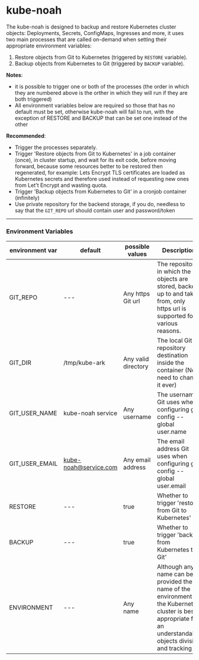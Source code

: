 # kube-noah
The kube-noah is designed to backup and restore Kubernetes cluster objects: Deployments, Secrets, ConfigMaps, Ingresses and more, it uses two main processes that are called on-demand when setting their appropriate environment variables:
1. Restore objects from Git to Kubernetes (triggered by ```RESTORE``` variable).
2. Backup objects from Kubernetes to Git (triggered by ```BACKUP``` variable).

**Notes**:
- it is possible to trigger one or both of the processes (the order in which they are numbered above is the orther in which they will run if they are both triggered)
- All environment variables below are required so those that has no default must be set, otherwise kube-noah will fail to run, with the exception of RESTORE and BACKUP that can be set one instead of the other

**Recommended**:
- Trigger the processes separately.
- Trigger 'Restore objects from Git to Kubernetes' in a job container (once), in cluster startup, and wait for its exit code, before moving forward, because some resources better to be restored then regenerated, for example: Lets Encrypt TLS certificates are loaded as Kubernetes secrets and therefore used instead of requesting new ones from Let't Encrypt and wasting quota.
- Trigger 'Backup objects from Kubernetes to Git' in a cronjob container (infinitely)
- Use private repository for the backend storage, if you do, needless to say that the ```GIT_REPO``` url should contain user and password/token

---
### Environment Variables
environment var           | default           |  possible values    | Description
------------------------- | ----------------- | ------------------- | ----------------
GIT_REPO                  | ---               | Any https Git url   | The repository in which the objects are stored, backed up to and taken from, only https url is supported for various reasons.
GIT_DIR                   | /tmp/kube-ark     | Any valid directory | The local Git repository destination inside the container (No need to change it ever)
GIT_USER_NAME             | kube-noah service | Any username        | The username Git uses when configuring git config --global user.name
GIT_USER_EMAIL            | kube-noah@service.com   | Any email address   | The email address Git uses when configuring git config --global user.email
RESTORE                   | ---               | true                | Whether to trigger 'restore from Git to Kubernetes'
BACKUP                    | ---               | true                | Whether to trigger 'backup from Kubernetes to Git'
ENVIRONMENT               | ---               | Any name            | Although any name can be provided the name of the environment of the Kubernetes cluster is best appropriate for an understandable objects division and tracking

